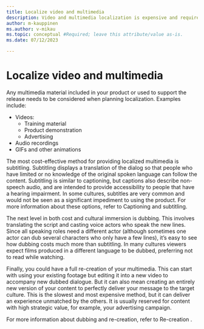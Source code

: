 ```yaml
---
title: Localize video and multimedia
description: Video and multimedia localization is expensive and requires a unique strategy.
author: m-kauppinen
ms.author: v-mikau
ms.topic: conceptual #Required; leave this attribute/value as-is.
ms.date: 07/12/2023

--- 
```


# Localize video and multimedia

Any multimedia material included in your product or used to support the release needs to be considered when planning localization. Examples include:

- Videos:
  - Training material
  - Product demonstration
  - Advertising
- Audio recordings
- GIFs and other animations

The most cost-effective method for providing localized multimedia is subtitling. Subtitling displays a translation of the dialog so that people who have limited or no knowledge of the original spoken language can follow the content. Subtitling is similar to captioning, but captions also describe non-speech audio, and are intended to provide accessibility to people that have a hearing impairment. In some cultures, subtitles are very common and would not be seen as a significant impediment to using the product. For more information about these options, refer to Captioning and subtitling.

The next level in both cost and cultural immersion is dubbing. This involves translating the script and casting voice actors who speak the new lines. Since all speaking roles need a different actor (although sometimes one actor can dub several characters who only have a few lines), it’s easy to see how dubbing costs much more than subtitling. In many cultures viewers expect films produced in a different language to be dubbed, preferring not to read while watching.

Finally, you could have a full re-creation of your multimedia. This can start with using your existing footage but editing it into a new video to accompany new dubbed dialogue. But it can also mean creating an entirely new version of your content to perfectly deliver your message to the target culture. This is the slowest and most expensive method, but it can deliver an experience unmatched by the others. It is usually reserved for content with high strategic value, for example, your advertising campaign.

For more information about dubbing and re-creation, refer to Re-creation .
